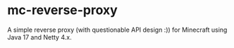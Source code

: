 # mc-reverse-proxy
A simple reverse proxy (with questionable API design :)) for Minecraft using Java 17 and Netty 4.x.
